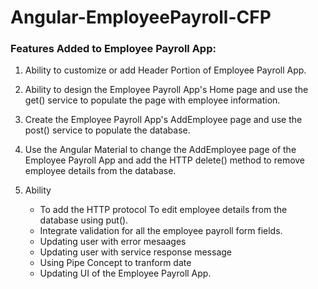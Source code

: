 # Angular-EmployeePayroll-CFP

### Features Added to Employee Payroll App:

1. Ability to customize or add Header Portion of Employee Payroll App.

2. Ability to design the Employee Payroll App's Home page and
   use the get() service to populate the page with employee information.
   
3. Create the Employee Payroll App's AddEmployee page and use the post()
   service to populate the database.
   
4. Use the Angular Material to change the AddEmployee page of the Employee Payroll App
   and add the HTTP delete() method to remove employee details from the database.
   
5. Ability
      * To add the HTTP protocol To edit employee details from the database using put().
      * Integrate validation for all the employee payroll form fields.
      * Updating user with error mesaages
      * Updating user with service response message
      * Using Pipe Concept to tranform date
      * Updating UI of the Employee Payroll App.
















